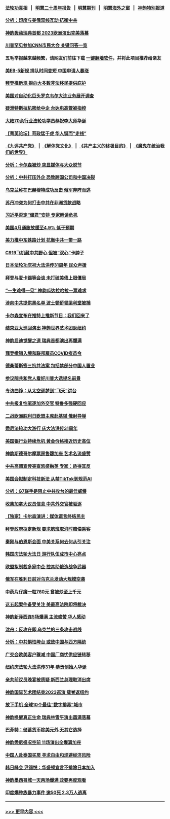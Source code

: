 #### [法轮功真相](https://github.com/gfw-breaker/truth/blob/master/README.md?t=0) &nbsp;&nbsp;|&nbsp;&nbsp; [明慧二十周年报告](https://github.com/gfw-breaker/mh-reports/blob/master/README.md?t=0) &nbsp;&nbsp;|&nbsp;&nbsp;[明慧期刊](https://github.com/gfw-breaker/mh-qikan) &nbsp;&nbsp;|&nbsp;&nbsp; [明慧海外之窗](https://github.com/gfw-breaker/mh-news/blob/master/README.md?t=0) &nbsp;&nbsp;|&nbsp;&nbsp; [神韵特别报道](https://github.com/gfw-breaker/mh-news/blob/master/shenyun.md?t=0)
#### [分析：印度与美俄双线互动 抗衡中共](../pages/nf4514/n13993306.md?t=05120343) 
#### [神韵轰动瑞典首都 2023欧洲演出完美落幕](../pages/nf4514/n13993628.md?t=05120343) 
#### [川普罕见参加CNN市民大会 关键问答一览](../pages/nf4514/n13993401.md?t=05120343) 
#### 五毛举报越来越频繁，请网友们前往下载 [一键翻墙软件](https://github.com/gfw-breaker/ssr-accounts)，并将此项目推荐给亲友
#### [美EB-5新规 排队时间变短 中国申请人暴涨](../pages/nf4514/n13993273.md?t=05120343) 
#### [拜登推新规 拒向大多数非法移民提供庇护](../pages/nf4514/n13993234.md?t=05120343) 
#### [美国对自动化巨头罗克韦尔大连业务展开调查](../pages/nf4514/n13993295.md?t=05120343) 
#### [疑泄特斯拉机密给中企 台达电高管被指控](../pages/nf4514/n13993124.md?t=05120343) 
#### [大陆70余行业法轮功学员恭祝李大师华诞](../pages/nf4514/n13993034.md?t=05120343) 
#### [【菁英论坛】苛政猛于虎 华人铤而“走线”](../pages/nf4514/n13993330.md?t=05120343) 
#### [《九评共产党》](https://github.com/begood0513/9ping.md/blob/master/README.md) &nbsp;|&nbsp; [《解体党文化》](../../../../jtdwh.md/blob/master/README.md)  &nbsp;|&nbsp; [《共产主义的终极目的》](../../../../gczydzjmd.md/blob/master/README.md) &nbsp;|&nbsp; [《魔鬼在统治我们的世界》](../../../../mgztzwmdsj.md/blob/master/README.md) 
#### [分析：卡尔森被炒 突显媒体与大众脱节](../pages/nf4514/n13993241.md?t=05120343) 
#### [分析：中共打压外企 恐致跨国公司和中国决裂](../pages/nf4514/n13993252.md?t=05120343) 
#### [乌克兰称在巴赫穆特成功反击 俄军弃阵而逃](../pages/nf4514/n13993226.md?t=05120343) 
#### [苏丹冲突为何打击中共在非洲贷款战略](../pages/nf4514/n13993193.md?t=05120343) 
#### [习近平否定“储君”安排 专家解读危机](../pages/nf4514/n13992916.md?t=05120343) 
#### [美国4月通胀放缓至4.9% 低于预期](../pages/nf4514/n13993142.md?t=05120343) 
#### [美力推中东铁路计划 抗衡中共一带一路](../pages/nf4514/n13992820.md?t=05120343) 
#### [C919飞机藏中共野心 但被“双心”卡脖子](../pages/nf4514/n13991824.md?t=05120343) 
#### [日本法轮功庆祝大法洪传31周年 民众声援](../pages/nf4514/n13992674.md?t=05120343) 
#### [拜登与麦卡锡等会谈 未打破美债上限僵局](../pages/nf4514/n13992516.md?t=05120343) 
#### [“一生难得一见” 神韵瓜达拉哈拉一票难求](../pages/nf4514/n13993120.md?t=05120343) 
#### [涉向中共提供黑名单 波士顿侨领梁利堂被捕](../pages/nf4514/n13992522.md?t=05120343) 
#### [卡尔森宣布在推特上推新节目：我们回来了](../pages/nf4514/n13992505.md?t=05120343) 
#### [结束亚太巡回演出 神韵世界艺术团返纽约](../pages/nf4514/n13992620.md?t=05120343) 
#### [神韵启迪觉醒之道 瑞典首都演出再爆满](../pages/nf4514/n13992722.md?t=05120343) 
#### [拜登撤销入境和联邦雇员COVID疫苗令](../pages/nf4514/n13992536.md?t=05120343) 
#### [德桑蒂斯签三抗共法案 包括禁部分中国人置业](../pages/nf4514/n13992308.md?t=05120343) 
#### [参议院共和党人看好川普大选提名前景](../pages/nf4514/n13991958.md?t=05120343) 
#### [专访曲铮：从太空逐梦到“飞天”讲台](../pages/nf4514/n13992169.md?t=05120343) 
#### [中共报复性驱逐加外交官 特鲁多强硬回应](../pages/nf4514/n13992253.md?t=05120343) 
#### [二战欧洲胜利日欧盟主席赴基辅 俄射导弹](../pages/nf4514/n13992111.md?t=05120343) 
#### [悉尼法轮功大游行 庆大法洪传31周年](../pages/nf4514/n13991301.md?t=05120343) 
#### [美国银行业持续危机 黄金价格接近历史高位](../pages/nf4514/n13991959.md?t=05120343) 
#### [神韵斯德哥尔摩票房售罄加座 艺术名流盛赞](../pages/nf4514/n13991787.md?t=05120343) 
#### [中共高调宣传突查凯盛融英 专家：适得其反](../pages/nf4514/n13991798.md?t=05120343) 
#### [美国会拟制定科技新法 从禁TikTok到规范AI](../pages/nf4514/n13991543.md?t=05120343) 
#### [分析：G7联手是阻止中共攻台的最佳威慑](../pages/nf4514/n13991613.md?t=05120343) 
#### [收集加拿大议员信息 中共外交官被驱逐](../pages/nf4514/n13991655.md?t=05120343) 
#### [【独家】卡尔森演讲：媒体谎言终结民主](../pages/nf4514/n13991576.md?t=05120343) 
#### [拜登政府拟定新规 要求航班取消时赔偿乘客](../pages/nf4514/n13991452.md?t=05120343) 
#### [秦刚与伯恩斯会面 中美关系何去何从引关注](../pages/nf4514/n13991473.md?t=05120343) 
#### [韩国庆法轮大法日 游行队伍成市中心亮点](../pages/nf4514/n13991177.md?t=05120343) 
#### [欧盟拟制裁多家中企 控其助俄造战争武器](../pages/nf4514/n13991253.md?t=05120343) 
#### [俄军在胜利日前对乌克兰发动大规模空袭](../pages/nf4514/n13990844.md?t=05120343) 
#### [中药片仔癀一粒760元 曾被炒至上千元](../pages/nf4514/n13990970.md?t=05120343) 
#### [这五起案件备受关注 美最高法院即将裁决](../pages/nf4514/n13990636.md?t=05120343) 
#### [神韵新泽西连5场爆满 主流盛赞 华人感动](../pages/nf4514/n13990918.md?t=05120343) 
#### [沈舟：反攻在即 乌克兰的三条攻击战线](../pages/nf4514/n13990904.md?t=05120343) 
#### [分析：中共惧怕垮台 或致中国与西方隔绝](../pages/nf4514/n13991171.md?t=05120343) 
#### [广交会欧美客户骤减 中国厂商忧供应链转移](../pages/nf4514/n13990739.md?t=05120343) 
#### [纽约庆法轮大法洪传31年 恭贺创始人华诞](../pages/nf4514/n13990685.md?t=05120343) 
#### [亲共前议员晚宴被质疑 新西兰总理取消出席](../pages/nf4514/n13990934.md?t=05120343) 
#### [神韵国际艺术团结束2023巡演 载誉返纽约](../pages/nf4514/n13990805.md?t=05120343) 
#### [放下手机 全球10个最佳“数字排毒”城市](../pages/nf4514/n13989294.md?t=05120343) 
#### [神韵唤醒真正生命 瑞典林雪平演出圆满落幕](../pages/nf4514/n13990635.md?t=05120343) 
#### [巴菲特：储蓄货币除美元外 无其它选择](../pages/nf4514/n13990524.md?t=05120343) 
#### [神韵悉尼盛况空前 11场演出全爆满加座](../pages/nf4514/n13990634.md?t=05120343) 
#### [中国人赴泰国买房 寻求自由和规避经济风险](../pages/nf4514/n13990631.md?t=05120343) 
#### [韩日峰会 尹锡悦：华盛顿宣言不排除日本加入](../pages/nf4514/n13990504.md?t=05120343) 
#### [神韵墨西哥城一天两场爆满 政要再度观看](../pages/nf4514/n13990549.md?t=05120343) 
#### [印度爆种族暴力事件 逾50死 2.3万人逃离](../pages/nf4514/n13990394.md?t=05120343) 

----
#### [ >>> 更早内容 <<< ](../indexes/nf4514-earlier.md)
